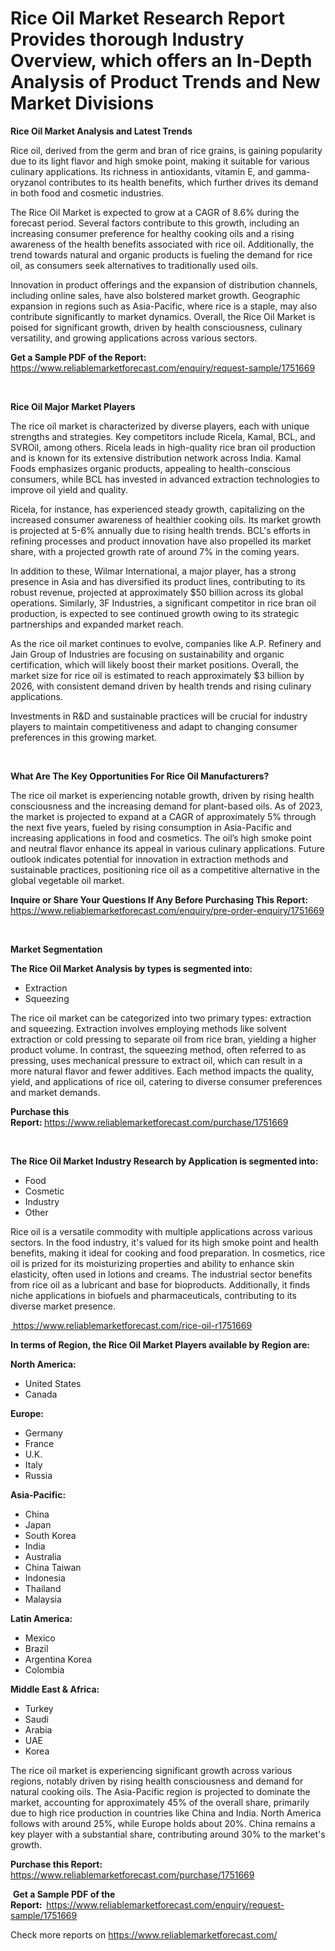 <p><h1>Rice Oil Market Research Report Provides thorough Industry Overview, which offers an In-Depth Analysis of Product Trends and New Market Divisions</h1></p><p><strong>Rice Oil Market Analysis and Latest Trends</strong></p>
<p><p>Rice oil, derived from the germ and bran of rice grains, is gaining popularity due to its light flavor and high smoke point, making it suitable for various culinary applications. Its richness in antioxidants, vitamin E, and gamma-oryzanol contributes to its health benefits, which further drives its demand in both food and cosmetic industries. </p><p>The Rice Oil Market is expected to grow at a CAGR of 8.6% during the forecast period. Several factors contribute to this growth, including an increasing consumer preference for healthy cooking oils and a rising awareness of the health benefits associated with rice oil. Additionally, the trend towards natural and organic products is fueling the demand for rice oil, as consumers seek alternatives to traditionally used oils.</p><p>Innovation in product offerings and the expansion of distribution channels, including online sales, have also bolstered market growth. Geographic expansion in regions such as Asia-Pacific, where rice is a staple, may also contribute significantly to market dynamics. Overall, the Rice Oil Market is poised for significant growth, driven by health consciousness, culinary versatility, and growing applications across various sectors.</p></p>
<p><strong>Get a Sample PDF of the Report:&nbsp;</strong> <a href="https://www.reliablemarketforecast.com/enquiry/request-sample/1751669?utm_campaign=3029&utm_medium=2&utm_source=Github&utm_content=ia&utm_term=07042025&utm_id=rice-oil">https://www.reliablemarketforecast.com/enquiry/request-sample/1751669</a></p>
<p>&nbsp;</p>
<p><strong>Rice Oil Major Market Players</strong></p>
<p><p>The rice oil market is characterized by diverse players, each with unique strengths and strategies. Key competitors include Ricela, Kamal, BCL, and SVROil, among others. Ricela leads in high-quality rice bran oil production and is known for its extensive distribution network across India. Kamal Foods emphasizes organic products, appealing to health-conscious consumers, while BCL has invested in advanced extraction technologies to improve oil yield and quality.</p><p>Ricela, for instance, has experienced steady growth, capitalizing on the increased consumer awareness of healthier cooking oils. Its market growth is projected at 5-6% annually due to rising health trends. BCL's efforts in refining processes and product innovation have also propelled its market share, with a projected growth rate of around 7% in the coming years.</p><p>In addition to these, Wilmar International, a major player, has a strong presence in Asia and has diversified its product lines, contributing to its robust revenue, projected at approximately $50 billion across its global operations. Similarly, 3F Industries, a significant competitor in rice bran oil production, is expected to see continued growth owing to its strategic partnerships and expanded market reach.</p><p>As the rice oil market continues to evolve, companies like A.P. Refinery and Jain Group of Industries are focusing on sustainability and organic certification, which will likely boost their market positions. Overall, the market size for rice oil is estimated to reach approximately $3 billion by 2026, with consistent demand driven by health trends and rising culinary applications.</p><p>Investments in R&D and sustainable practices will be crucial for industry players to maintain competitiveness and adapt to changing consumer preferences in this growing market.</p></p>
<p>&nbsp;</p>
<p><strong>What Are The Key Opportunities For Rice Oil Manufacturers?</strong></p>
<p><p>The rice oil market is experiencing notable growth, driven by rising health consciousness and the increasing demand for plant-based oils. As of 2023, the market is projected to expand at a CAGR of approximately 5% through the next five years, fueled by rising consumption in Asia-Pacific and increasing applications in food and cosmetics. The oil’s high smoke point and neutral flavor enhance its appeal in various culinary applications. Future outlook indicates potential for innovation in extraction methods and sustainable practices, positioning rice oil as a competitive alternative in the global vegetable oil market.</p></p>
<p><strong>Inquire or Share Your Questions If Any Before Purchasing This Report:</strong> <a href="https://www.reliablemarketforecast.com/enquiry/pre-order-enquiry/1751669?utm_campaign=3029&utm_medium=2&utm_source=Github&utm_content=ia&utm_term=07042025&utm_id=rice-oil">https://www.reliablemarketforecast.com/enquiry/pre-order-enquiry/1751669</a></p>
<p>&nbsp;</p>
<p><strong>Market Segmentation</strong></p>
<p><strong>The Rice Oil Market Analysis by types is segmented into:</strong></p>
<p><ul><li>Extraction</li><li>Squeezing</li></ul></p>
<p><p>The rice oil market can be categorized into two primary types: extraction and squeezing. Extraction involves employing methods like solvent extraction or cold pressing to separate oil from rice bran, yielding a higher product volume. In contrast, the squeezing method, often referred to as pressing, uses mechanical pressure to extract oil, which can result in a more natural flavor and fewer additives. Each method impacts the quality, yield, and applications of rice oil, catering to diverse consumer preferences and market demands.</p></p>
<p><strong>Purchase this Report:&nbsp;</strong><a href="https://www.reliablemarketforecast.com/purchase/1751669?utm_campaign=3029&utm_medium=2&utm_source=Github&utm_content=ia&utm_term=07042025&utm_id=rice-oil">https://www.reliablemarketforecast.com/purchase/1751669</a></p>
<p>&nbsp;</p>
<p><strong>The Rice Oil Market Industry Research by Application is segmented into:</strong></p>
<p><ul><li>Food</li><li>Cosmetic</li><li>Industry</li><li>Other</li></ul></p>
<p><p>Rice oil is a versatile commodity with multiple applications across various sectors. In the food industry, it's valued for its high smoke point and health benefits, making it ideal for cooking and food preparation. In cosmetics, rice oil is prized for its moisturizing properties and ability to enhance skin elasticity, often used in lotions and creams. The industrial sector benefits from rice oil as a lubricant and base for bioproducts. Additionally, it finds niche applications in biofuels and pharmaceuticals, contributing to its diverse market presence.</p></p>
<p><a href="https://www.reliablemarketforecast.com/rice-oil-r1751669?utm_campaign=3029&utm_medium=2&utm_source=Github&utm_content=ia&utm_term=07042025&utm_id=rice-oil">&nbsp;https://www.reliablemarketforecast.com/rice-oil-r1751669</a></p>
<p><strong>In terms of Region, the Rice Oil Market Players available by Region are:</strong></p>
<p>
    <p> <strong> North America: </strong>
        <ul>
            <li>United States</li>
            <li>Canada</li>
        </ul>
        </p> 
    <p> <strong> Europe: </strong>
        <ul>
            <li>Germany</li>
            <li>France</li>
            <li>U.K.</li>
            <li>Italy</li>
            <li>Russia</li>
        </ul>
        </p> 
    <p> <strong> Asia-Pacific: </strong>
        <ul>
            <li>China</li>
            <li>Japan</li>
            <li>South Korea</li>
            <li>India</li>
            <li>Australia</li>
            <li>China Taiwan</li>
            <li>Indonesia</li>
            <li>Thailand</li>
            <li>Malaysia</li>
        </ul>
        </p> 
    <p> <strong> Latin America: </strong>
        <ul>
            <li>Mexico</li>
            <li>Brazil</li>
            <li>Argentina Korea</li>
            <li>Colombia</li>
        </ul>
        </p> 
    <p> <strong> Middle East & Africa: </strong>
        <ul>
            <li>Turkey</li>
            <li>Saudi</li>
            <li>Arabia</li>
            <li>UAE</li>
            <li>Korea</li>
        </ul>
    </p>
    </p>
<p><p>The rice oil market is experiencing significant growth across various regions, notably driven by rising health consciousness and demand for natural cooking oils. The Asia-Pacific region is projected to dominate the market, accounting for approximately 45% of the overall share, primarily due to high rice production in countries like China and India. North America follows with around 25%, while Europe holds about 20%. China remains a key player with a substantial share, contributing around 30% to the market's growth.</p></p>
<p><strong>Purchase this Report: </strong><a href="https://www.reliablemarketforecast.com/purchase/1751669?utm_campaign=3029&utm_medium=2&utm_source=Github&utm_content=ia&utm_term=07042025&utm_id=rice-oil">https://www.reliablemarketforecast.com/purchase/1751669</a></p>
<p>&nbsp;<strong>Get a Sample PDF of the Report:&nbsp;&nbsp;</strong><a href="https://www.reliablemarketforecast.com/enquiry/request-sample/1751669?utm_campaign=3029&utm_medium=2&utm_source=Github&utm_content=ia&utm_term=07042025&utm_id=rice-oil">https://www.reliablemarketforecast.com/enquiry/request-sample/1751669</a></p>
<p><strong></strong></p>
<p>Check more reports on <a href="https://www.reliablemarketforecast.com/?utm_campaign=3029&utm_medium=2&utm_source=Github&utm_content=ia&utm_term=07042025&utm_id=rice-oil">https://www.reliablemarketforecast.com/</a></p>